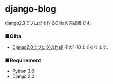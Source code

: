 
# django-blog

django2.0でブログを作るQiitaの完成版です。


### ■Qiita
* [Django2.0でブログの作成](https://qiita.com/ume1126/items/323e6dbbb886acb3d575)
その1-10まであります。


### ■Requirement
* Python 3.6
* Django 2.0
